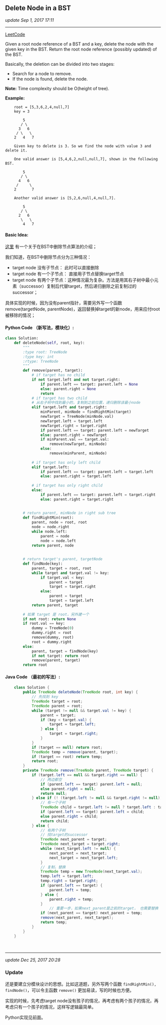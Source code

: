 ## Delete Node in a BST
_update Sep 1, 2017  17:11_

---
[LeetCode](https://leetcode.com/problems/delete-node-in-a-bst/description/)

Given a root node reference of a BST and a key, delete the node with the given key in the BST. Return the root node reference (possibly updated) of the BST.

Basically, the deletion can be divided into two stages:

-  Search for a node to remove.
-  If the node is found, delete the node.

**Note:** Time complexity should be O(height of tree).

**Example:**

        root = [5,3,6,2,4,null,7]
        key = 3
        
            5
           / \
          3   6
         / \   \
        2   4   7
        
        Given key to delete is 3. So we find the node with value 3 and delete it.
        
        One valid answer is [5,4,6,2,null,null,7], shown in the following BST.
        
            5
           / \
          4   6
         /     \
        2       7
        
        Another valid answer is [5,2,6,null,4,null,7].
        
            5
           / \
          2   6
           \   \
            4   7
            
#### Basic Idea:
[这里](http://www.algolist.net/Data_structures/Binary_search_tree/Removal) 有一个关于在BST中删除节点算法的介绍；

我们知道，在BST中删除节点分为三种情况：
-  target node 没有子节点：  此时可以直接删除
-  target node 有一个子节点： 直接用子节点替换target节点
-  target node 有两个子节点：这种情况最为复杂。方法是用其右子树中最小元素（successor）复制后代替target，然后递归删除之前复制过的successor；

具体实现的时候，因为没有parent指针，需要另外写一个函数 remove(targetNode, parentNode)，返回替换掉target的新node，用来应付root被移除的情况；

#### Python Code （新写法，模块化）:
```python
class Solution:
    def deleteNode(self, root, key):
        """
        :type root: TreeNode
        :type key: int
        :rtype: TreeNode
        """
        def remove(parent, target):
            # if target has no child
            if not target.left and not target.right:
                if parent.left == target: parent.left = None
                else: parent.right = None
                return
            # if target has two child
            # 从右子树中找到最小的，复制到之前位置，递归删除该最小node
            elif target.left and target.right:
                minParent, minNode = findRightMin(target)
                newTarget = TreeNode(minNode.val)
                newTarget.left = target.left
                newTarget.right = target.right
                if parent.left == target: parent.left = newTarget
                else: parent.right = newTarget
                if minParent.val == target.val:
                    remove(newTarget, minNode)
                else:
                    remove(minParent, minNode)
            
            # if target has only left child
            elif target.left:
                if parent.left == target: parent.left = target.left
                else: parent.right = target.left
            
            # if target has only right child
            else:
                if parent.left == target: parent.left = target.right
                else: parent.right = target.right
            
        
        # return parent, minNode in right sub tree
        def findRightMin(root):
            parent, node = root, root
            node = node.right
            while node.left:
                parent = node
                node = node.left
            return parent, node
        
        
        # return target's parent, targetNode
        def findNode(key):
            parent, target = root, root
            while target and target.val != key:
                if target.val < key:
                    parent = target
                    target = target.right
                else:
                    parent = target
                    target = target.left
            return parent, target
        
        # 如果 target 是 root，另外建一个
        if not root: return None
        if root.val == key:
            dummy = TreeNode(0)
            dummy.right = root
            remove(dummy, root)
            root = dummy.right
        else:
            parent, target = findNode(key)
            if not target: return root
            remove(parent, target)
        return root
```

#### Java Code （最初的写法）:
```java
    class Solution {
        public TreeNode deleteNode(TreeNode root, int key) {
            // 先找到 key
            TreeNode target = root;
            TreeNode parent = root;
            while (target != null && target.val != key) {
                parent = target;
                if (key < target.val) {
                    target = target.left;
                } else {
                    target = target.right;
                }
            }
            if (target == null) return root;
            TreeNode temp = remove(parent, target);
            if (target == root) return temp;
            return root;
        }
        private TreeNode remove(TreeNode parent, TreeNode target) {
            if (target.left == null && target.right == null) {
                // 两边都空
                if (parent.left == target) parent.left = null;
                else parent.right = null;
                return null;
            } else if (! (target.left != null && target.right != null)) {
                // 有一个子树
                TreeNode child = target.left != null ? target.left : target.right;
                if (parent.left == target) parent.left = child;
                else parent.right = child;
                return child;
            } else {
                // 有两个子树
                // 找target的successor
                TreeNode next_parent = target;
                TreeNode next_target = target.right;
                while (next_target.left != null) {
                    next_parent = next_target;
                    next_target = next_target.left;
                }
                // 复制，替换
                TreeNode temp = new TreeNode(next_target.val);
                temp.left = target.left;
                temp.right = target.right;
                if (parent.left == target) {
                    parent.left = temp;
                } else {
                    parent.right = temp;
                }
                    // 重要一步，如果next_parent是之前的target， 也需要替换
                if (next_parent == target) next_parent = temp;
                remove(next_parent, next_target);
                return temp;
            }
        }
    }
```
<br>

---
_update Dec 25, 2017  20:28_

### Update
还是要建立分模块设计的思想。比如这道题，另外写两个函数 `findRightMin(), findNode()`，可以令主函数 `remove()` 更加易读，写的时候也方便。

实现的时候，先考虑target node没有孩子的情况，再考虑有两个孩子的情况，再考虑只有一个孩子的情况，这样写逻辑最简单。

Python实现见前面。

















